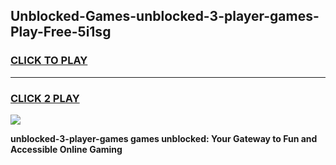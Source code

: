 
## Unblocked-Games-unblocked-3-player-games-Play-Free-5i1sg
<h3>
<a href="https://premium76.site?title=unblocked-3-player-games&ref=18A">CLICK TO PLAY</a></h3>
<hr>

<h3>
<a href="https://premium76.site?title=unblocked-3-player-games&ref=18A">CLICK 2 PLAY</a>
  
</h3>

<a href="https://premium76.site?title=unblocked-3-player-games&ref=18A"><img src="https://clearcache.store/games.png"></a>


**unblocked-3-player-games games unblocked: Your Gateway to Fun and Accessible Online Gaming**
